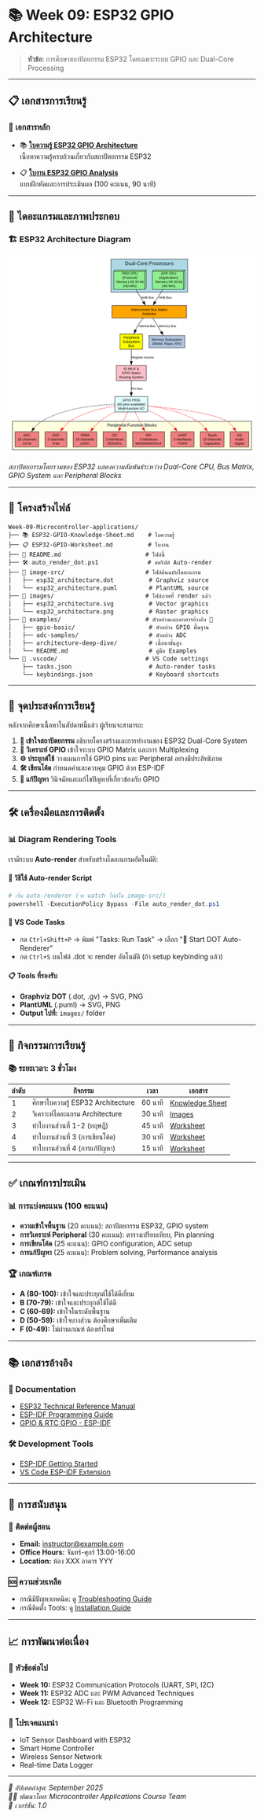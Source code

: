 # 📚 Week 09: ESP32 GPIO Architecture

> **หัวข้อ:** การศึกษาสถาปัตยกรรม ESP32 โดยเฉพาะระบบ GPIO และ Dual-Core Processing

---

## 📋 เอกสารการเรียนรู้

### 📖 เอกสารหลัก
- 📚 **[ใบความรู้ ESP32 GPIO Architecture](ESP32-GPIO-Knowledge-Sheet.md)**  
  เนื้อหาความรู้ครบถ้วนเกี่ยวกับสถาปัตยกรรม ESP32

- 📋 **[ใบงาน ESP32 GPIO Analysis](ESP32-GPIO-Worksheet.md)**  
  แบบฝึกหัดและการประเมินผล (100 คะแนน, 90 นาที)

---

## 🎨 ไดอะแกรมและภาพประกอบ

### 🏗️ ESP32 Architecture Diagram
![ESP32 Architecture](images/esp32_architecture.svg)

*สถาปัตยกรรมโดยรวมของ ESP32 แสดงความสัมพันธ์ระหว่าง Dual-Core CPU, Bus Matrix, GPIO System และ Peripheral Blocks*

---

## 📁 โครงสร้างไฟล์

```
Week-09-Microcontroller-applications/
├── 📚 ESP32-GPIO-Knowledge-Sheet.md    # ใบความรู้
├── 📋 ESP32-GPIO-Worksheet.md          # ใบงาน
├── 📖 README.md                        # ไฟล์นี้
├── 🛠️ auto_render_dot.ps1              # สคริปต์ Auto-render
├── 📂 image-src/                       # ไฟล์ต้นฉบับไดอะแกรม
│   ├── esp32_architecture.dot          # Graphviz source
│   └── esp32_architecture.puml         # PlantUML source
├── 📂 images/                          # ไฟล์ภาพที่ render แล้ว
│   ├── esp32_architecture.svg          # Vector graphics
│   └── esp32_architecture.png          # Raster graphics
├── 📂 examples/                        # ตัวอย่างและเอกสารอ้างอิง 🤫
│   ├── gpio-basic/                     # ตัวอย่าง GPIO พื้นฐาน
│   ├── adc-samples/                    # ตัวอย่าง ADC
│   ├── architecture-deep-dive/         # เนื้อหาขั้นสูง
│   └── README.md                       # คู่มือ Examples
└── 📂 .vscode/                         # VS Code settings
    ├── tasks.json                      # Auto-render tasks
    └── keybindings.json                # Keyboard shortcuts
```

---

## 🎯 จุดประสงค์การเรียนรู้

หลังจากศึกษาเนื้อหาในสัปดาห์นี้แล้ว ผู้เรียนจะสามารถ:

1. **🧠 เข้าใจสถาปัตยกรรม** อธิบายโครงสร้างและการทำงานของ ESP32 Dual-Core System
2. **🔌 วิเคราะห์ GPIO** เข้าใจระบบ GPIO Matrix และการ Multiplexing
3. **⚙️ ประยุกต์ใช้** วางแผนการใช้ GPIO pins และ Peripheral อย่างมีประสิทธิภาพ
4. **🛠️ เขียนโค้ด** กำหนดค่าและควบคุม GPIO ด้วย ESP-IDF
5. **🔧 แก้ปัญหา** วินิจฉัยและแก้ไขปัญหาที่เกี่ยวข้องกับ GPIO

---

## 🛠️ เครื่องมือและการติดตั้ง

### 📊 Diagram Rendering Tools

เรามีระบบ **Auto-render** สำหรับสร้างไดอะแกรมอัตโนมัติ:

#### 🚀 วิธีใช้ Auto-render Script
```powershell
# เริ่ม auto-renderer (จะ watch ไฟล์ใน image-src/)
powershell -ExecutionPolicy Bypass -File auto_render_dot.ps1
```

#### 🎯 VS Code Tasks
- กด `Ctrl+Shift+P` → พิมพ์ "Tasks: Run Task" → เลือก "🎯 Start DOT Auto-Renderer"
- กด `Ctrl+S` บนไฟล์ .dot จะ render อัตโนมัติ (ถ้า setup keybinding แล้ว)

#### 📋 Tools ที่รองรับ
- **Graphviz DOT** (.dot, .gv) → SVG, PNG
- **PlantUML** (.puml) → SVG, PNG  
- **Output ไปที่:** `images/` folder

---

## 🧪 กิจกรรมการเรียนรู้

### 📚 ระยะเวลา: 3 ชั่วโมง

| ลำดับ | กิจกรรม | เวลา | เอกสาร |
|-------|---------|------|---------|
| 1 | ศึกษาใบความรู้ ESP32 Architecture | 60 นาที | [Knowledge Sheet](ESP32-GPIO-Knowledge-Sheet.md) |
| 2 | วิเคราะห์ไดอะแกรม Architecture | 30 นาที | [Images](images/) |
| 3 | ทำใบงานส่วนที่ 1-2 (ทฤษฎี) | 45 นาที | [Worksheet](ESP32-GPIO-Worksheet.md) |
| 4 | ทำใบงานส่วนที่ 3 (การเขียนโค้ด) | 30 นาที | [Worksheet](ESP32-GPIO-Worksheet.md) |
| 5 | ทำใบงานส่วนที่ 4 (การแก้ปัญหา) | 15 นาที | [Worksheet](ESP32-GPIO-Worksheet.md) |

---

## ✅ เกณฑ์การประเมิน

### 📊 การแบ่งคะแนน (100 คะแนน)
- **ความเข้าใจพื้นฐาน** (20 คะแนน): สถาปัตยกรรม ESP32, GPIO system
- **การวิเคราะห์ Peripheral** (30 คะแนน): ตารางเปรียบเทียบ, Pin planning  
- **การเขียนโค้ด** (25 คะแนน): GPIO configuration, ADC setup
- **การแก้ปัญหา** (25 คะแนน): Problem solving, Performance analysis

### 🏆 เกณฑ์เกรด
- **A (80-100):** เข้าใจและประยุกต์ใช้ได้ดีเยี่ยม
- **B (70-79):** เข้าใจและประยุกต์ใช้ได้ดี  
- **C (60-69):** เข้าใจในระดับพื้นฐาน
- **D (50-59):** เข้าใจบางส่วน ต้องศึกษาเพิ่มเติม
- **F (0-49):** ไม่ผ่านเกณฑ์ ต้องทำใหม่

---

## 📚 เอกสารอ้างอิง

### 📖 Documentation
- [ESP32 Technical Reference Manual](https://www.espressif.com/sites/default/files/documentation/esp32_technical_reference_manual_en.pdf)
- [ESP-IDF Programming Guide](https://docs.espressif.com/projects/esp-idf/en/latest/)
- [GPIO & RTC GPIO - ESP-IDF](https://docs.espressif.com/projects/esp-idf/en/latest/esp32/api-reference/peripherals/gpio.html)

### 🛠️ Development Tools
- [ESP-IDF Getting Started](https://docs.espressif.com/projects/esp-idf/en/latest/esp32/get-started/)
- [VS Code ESP-IDF Extension](https://marketplace.visualstudio.com/items?itemName=espressif.esp-idf-extension)

---

## 🤝 การสนับสนุน

### 💬 ติดต่อผู้สอน
- **Email:** [instructor@example.com](mailto:instructor@example.com)
- **Office Hours:** จันทร์-ศุกร์ 13:00-16:00
- **Location:** ห้อง XXX อาคาร YYY

### 🆘 ความช่วยเหลือ
- กรณีมีปัญหาเทคนิค: ดู [Troubleshooting Guide](ESP32-GPIO-Knowledge-Sheet.md#การแก้ปัญหา)
- กรณีติดตั้ง Tools: ดู [Installation Guide](auto_render_dot.ps1)

---

## 📈 การพัฒนาต่อเนื่อง

### 🔮 หัวข้อต่อไป
- **Week 10:** ESP32 Communication Protocols (UART, SPI, I2C)
- **Week 11:** ESP32 ADC และ PWM Advanced Techniques  
- **Week 12:** ESP32 Wi-Fi และ Bluetooth Programming

### 🎯 โปรเจคแนะนำ
- IoT Sensor Dashboard with ESP32
- Smart Home Controller  
- Wireless Sensor Network
- Real-time Data Logger

---

*📅 อัปเดตล่าสุด: September 2025*  
*👨‍💻 พัฒนาโดย: Microcontroller Applications Course Team*  
*📘 เวอร์ชัน: 1.0*
